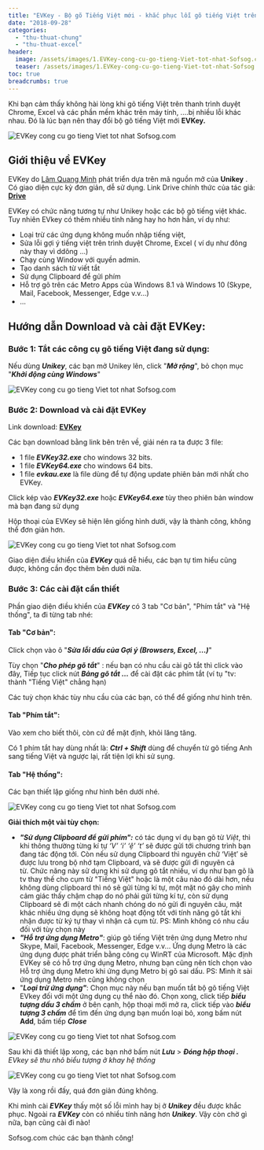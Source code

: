 ```yaml
---
title: "EVKey - Bộ gõ Tiếng Việt mới - khắc phục lỗi gõ tiếng Việt trên Trình duyệt, Excel"
date: "2018-09-28"
categories: 
  - "thu-thuat-chung"
  - "thu-thuat-excel"
header:
  image: /assets/images/1.EVKey-cong-cu-go-tieng-Viet-tot-nhat-Sofsog.com_.jpg
  teaser: /assets/images/1.EVKey-cong-cu-go-tieng-Viet-tot-nhat-Sofsog.com_.jpg
toc: true
breadcrumbs: true
---
```


Khi bạn cảm thấy không hài lòng khi gõ tiếng Việt trên thanh trình duyệt Chrome, Excel và các phần mềm khác trên máy tính, ....bị nhiều lỗi khác nhau. Đó là lúc bạn nên thay đổi bộ gõ tiếng Việt mới **EVKey.**

![EVKey cong cu go tieng Viet tot nhat Sofsog.com](/assets/images/1.EVKey-cong-cu-go-tieng-Viet-tot-nhat-Sofsog.com_.jpg)

## Giới thiệu về **EVKey**

EVKey do [Lâm Quang Minh](mailto:lamquangminh10@gmail.com) phát triển dựa trên mã nguồn mở của **Unikey** . Có giao diện cực kỳ đơn giản, dễ sử dụng. Link Drive chính thức của tác giả: [**Drive**](https://drive.google.com/drive/folders/12DbnnsOs89D79loTZ_rTuU696qZZPB1_)

EVKey có chức năng tương tự như Unikey hoặc các bộ gõ tiếng việt khác. Tuy nhiên EVkey có thêm nhiều tính năng hay ho hơn hẳn, ví dụ như:

- Loại trừ các ứng dụng không muốn nhập tiếng việt,
- Sửa lỗi gợi ý tiếng việt trên trình duyệt Chrome, Excel ( ví dụ như đông này thay vì ddông ...)
- Chạy cùng Window với quyền admin.
- Tạo danh sách từ viết tắt
- Sử dụng Clipboard để gửi phím
- Hỗ trợ gõ trên các Metro Apps của Windows 8.1 và Windows 10 (Skype, Mail, Facebook, Messenger, Edge v.v...)
- ...

## **Hướng dẫn Download và cài đặt EVKey:**

### **Bước 1: Tắt các công cụ gõ tiếng Việt đang sử dụng:**

Nếu dùng _**Unikey**_, các bạn mở Unikey lên, click "_**Mở rộng**_", bỏ chọn mục "_**Khởi động cùng Windows**_"

![EVKey cong cu go tieng Viet tot nhat Sofsog.com](/assets/images/2.EVKey-cong-cu-go-tieng-Viet-tot-nhat-Sofsog.com_.jpg)

### **Bước 2: Download và cài đặt EVKey**

Link download: [**EVKey**](https://drive.google.com/open?id=1ALL945czGPy5p3BlOp1YiyczPYzkvog1)

Các bạn download bằng link bên trên về, giải nén ra ta được 3 file:

- 1 file _**EVKey32.exe**_ cho windows 32 bits.
- 1 file _**EVKey64.exe**_ cho windows 64 bits.
- 1 file _**evkau.exe**_ là file dùng để tự động update phiên bản mới nhất cho EVKey.

Click kép vào _**EVKey32.exe**_ hoặc _**EVKey64.exe**_ tùy theo phiên bản window mà bạn đang sử dụng

Hộp thoại của EVKey sẽ hiện lên giống hình dưới, vậy là thành công, không thể đơn giản hơn.

![EVKey cong cu go tieng Viet tot nhat Sofsog.com](/assets/images/3.EVKey-cong-cu-go-tieng-Viet-tot-nhat-Sofsog.com_.jpg)

Giao diện điều khiển của _**EVKey**_ quá dễ hiểu, các bạn tự tìm hiểu cũng được, không cần đọc thêm bên dưới nữa.

### **Bước 3: Các cài đặt cần thiết**

Phần giao diện điều khiển của _**EVKey**_ có 3 tab "Cơ bản", "Phím tắt" và "Hệ thống", ta đi từng tab nhé:

#### **Tab "Cơ bản":**

Click chọn vào ô "_**Sửa lỗi dấu của Gợi ý (Browsers, Excel, ...)**_"

Tùy chọn "_**Cho phép gõ tắt**_" : nếu bạn có nhu cầu cài gõ tắt thì click vào đây, Tiếp tục click nút _**Bảng gõ tắt ...**_ để cài đặt các phím tắt (ví tụ "tv: thành "Tiếng Việt" chẳng hạn)

Các tuỳ chọn khác tùy nhu cầu của các bạn, có thể để giống như hình trên.

#### **Tab "Phím tắt":**

Vào xem cho biết thôi, còn cứ để mặt định, khỏi lăng tăng.

Có 1 phím tắt hay dùng nhất là: _**Ctrl + Shift**_ dùng để chuyển từ gõ tiếng Anh sang tiếng Việt và ngược lại, rất tiện lợi khi sử sụng.

#### **Tab "Hệ thống":**

Các bạn thiết lập giống như hình bên dưới nhé.

![EVKey cong cu go tieng Viet tot nhat Sofsog.com](/assets/images/5.EVKey-cong-cu-go-tieng-Viet-tot-nhat-Sofsog.com_.jpg)

**Giải thích một vài tùy chọn:**

- _**"Sử dụng Clipboard để gửi phím":**_ có tác dụng ví dụ bạn gõ từ _Việt_, thì khi thông thường từng kí tự _‘V’ ‘i’ ‘ệ’ ‘t’_ sẽ được gửi tới chương trình bạn đang tác động tới. Còn nếu sử dụng Clipboard thì nguyên chữ ‘Việt’ sẽ được lưu trong bộ nhớ tạm Clipboard, và sẽ được gửi đi nguyên cả từ. Chức năng này sử dụng khi sử dụng gõ tắt nhiều, ví dụ như bạn gõ là tv thay thế cho cụm từ "Tiếng Việt" hoặc là một câu nào đó dài hơn, nếu không dùng clipboard thì nó sẽ gửi từng kí tự, một mặt nó gây cho mình cảm giác thấy chậm chạp do nó phải gửi từng kí tự, còn sử dụng Clipboard sẽ đi một cách nhanh chóng do nó gửi đi nguyên câu, mặt khác nhiều ứng dụng sẽ không hoạt động tốt với tính năng gõ tắt khi nhận được từ ký tự thay vì nhận cả cụm từ. PS: Mình không có nhu cầu đối với tùy chọn này
- _**"Hỗ trợ ứng dụng Metro"**_: giúp gõ tiếng Việt trên ứng dụng Metro như Skype, Mail, Facebook, Messenger, Edge v.v... Ứng dụng Metro là các ứng dụng được phát triển bằng công cụ WinRT của Microsoft. Mặc định EVKey sẽ có hỗ trợ ứng dụng Metro, nhưng bạn cũng nên tích chọn vào Hỗ trợ ứng dụng Metro khi ứng dụng Metro bị gõ sai dấu. PS: Mình ít sài ứng dụng Metro nên cũng không chọn
- "_**Loại trừ ứng dụng"**_: Chọn mục này nếu bạn muốn tắt bộ gõ tiếng Việt EVkey đối với một ứng dụng cụ thể nào đó. Chọn xong, click tiếp **_biểu tượng dấu 3 chấm_** ở bên cạnh, hộp thoại mới mở ra, click tiếp vào _**biểu tượng 3 chấm**_ để tìm đến ứng dụng bạn muốn loại bỏ, xong bấm nút **Add**, bấm tiếp _**Close**_

![EVKey cong cu go tieng Viet tot nhat Sofsog.com](/assets/images/6.EVKey-cong-cu-go-tieng-Viet-tot-nhat-Sofsog.com_.jpg)

Sau khi đã thiết lập xong, các bạn nhớ bấm nút _**Lưu**_ > _**Đóng hộp thoại .** EVkey sẽ thu nhỏ biểu tượng ở khay hệ thống_

![EVKey cong cu go tieng Viet tot nhat Sofsog.com](/assets/images/4.EVKey-cong-cu-go-tieng-Viet-tot-nhat-Sofsog.com_.jpg)

Vậy là xong rồi đấy, quá đơn giản đúng không.

Khi mình cài _**EVKey**_ thấy một số lỗi mình hay bị ở _**Unikey**_ đều được khắc phục. Ngoài ra _**EVKey**_ còn có nhiều tính năng hơn _**Unikey**_. Vậy còn chờ gì nữa, bạn cũng cài đi nào!

Sofsog.com chúc các bạn thành công!
